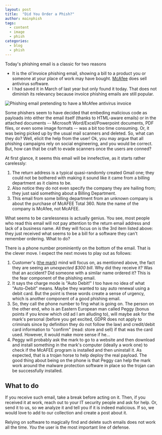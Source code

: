 ```yaml
---
layout: post
title:  "Did You Order a Phish?"
author: mainphish
tags:
  - content
  - image
  - phish
categories: 
  - blog
  - phish
---
```


Today's phishing email is a classic for two reasons
- It is the ol'invoice phishing email, showing a bill to a product you or
someone at your place of work may have bought. [
McAfee](https://www.mcafee.com/) does sell 
antivirus software.
- I had saved it in March of last year but only found it today. 
That does not diminish its relevancy because invoice phishing emails 
are still popular.

<img src="/images/2023/phish8.png" 
class="align-center" alt="Phishing email pretending to have a McAfee 
antivirus invoice">

Some phishers seem to have decided that embeding malicious code as payloads 
into either the email itself (thanks to HTML-aware emails) or in the
attached documents -- Microsoft Word/Excel/Powerpoint documents, PDF files, 
or even some image formats -- was a bit too time consuming. 
Or, it was being picked up by the usual mail scanners and deleted. 
So, what can they do? Well, elicit the help from the user! 
Ok, you may argue that all phishing campaigns rely on social engineering, 
and you would be correct. 
But, how can that be craft to evade scanners once the users are conned? 

At first glance, it seems this email will be innefective, as it starts rather carelessly:

1. The return address is a typical quasi-randomly created Gmail one; they could not be bothered with making it sound like it came from a billing department as it claims to be.
1. Also notice they do not even specify the company they are hailing from; they just said something about a Billing Department.
1. This email from some billing department from an unknown company is about the purchase of McAFEE Total 360. Note the name of the company is McAfee, not 
McAFEE.

What seems to be carelessness is actually genius. You see, most people who read this email will not pay attention to the return email address and lack of a business name. All they will focus on is the 3rd item listed above: they just received what seems to be a bill for a software they can't remember ordering. What to do?

There is a phone number prominiently on the bottom of the email. That is the clever move. I expect the next moves to play out as follows:

1. Customer's 
([the mark](https://en.wikipedia.org/wiki/Traveling_carnival#Games)) 
mind will focus on, as mentioned above, the fact they are seeing an 
*unexpected $300 bill*. Why did they receive it? Was that an accident? Did someone with a similar name ordered it? This is the fear component of the phishing email.
1. It says the charge mode is "Auto Debit!" I too have no idea of what "Auto-Debit" means. Maybe they wanted to say auto renewal using a debit card. But the point is these words create a sense of urgency, which is another component of a good phishing email.
1. So, they call the phone number to fing what is going on. The person on the other end, who is an Eastern European man called Peggy (bonus points if you know which old ad I am alluding to), will maybe ask for the mark's personal (before you get excited, GDPR does not apply to criminals since by definition they do not follow the law) and credit/debit card information to "confirm" (read: store and sell) if that was the card used. However, it would make more sense if he...
1. Peggy will probably ask the mark to go to a website and then download and install something in the mark's computer (ideally a work one) to check if the McAFEE program is installed and then uninstall it. As expected, that is a trojan horse to help deploy the real payload. The good thing about being on the phone is that Peggy can help the mark work around the malware protection software in place so the trojan can be successfully installed.

## What to do
If you receive such email, take a break before acting on it. 
Then, if you received it at work, reach out to your IT security people and 
ask for help. Or, send it to us, so we analyze it and tell you if it is
indeed malicious. If so, we would love to add to our collection and
create a post about it.

Relying on software to magically find and delete such emails does not work 
all the time. *You* the user is the most important line of defense.



